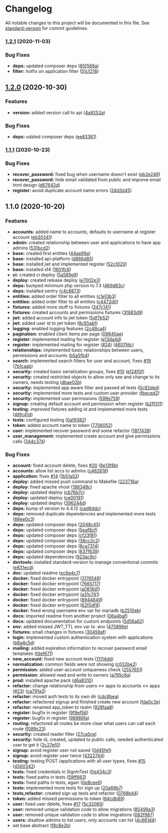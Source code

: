 # Changelog

All notable changes to this project will be documented in this file. See [standard-version](https://github.com/conventional-changelog/standard-version) for commit guidelines.

### [1.2.1](https://github.com/QbitArtifacts/caste/compare/v1.2.0...v1.2.1) (2020-11-03)


### Bug Fixes

* **deps:** updated composer deps ([85f566a](https://github.com/QbitArtifacts/caste/commit/85f566a4a884f1f1f11761c3a749b4ab319fbcbb))
* **filter:** hotfix on application filter ([51cf218](https://github.com/QbitArtifacts/caste/commit/51cf2187c6f5cdbbf158c0eac29eeb680e2aae62))

## [1.2.0](https://github.com/QbitArtifacts/caste/compare/v1.1.1...v1.2.0) (2020-10-30)


### Features

* **version:** added version call to api ([4a9252a](https://github.com/QbitArtifacts/caste/commit/4a9252ad042cfb8061156705e3004a58969f4502))


### Bug Fixes

* **deps:** udated composer deps ([ee83361](https://github.com/QbitArtifacts/caste/commit/ee83361fef0dcb9489280a3c059a58465a7e3c54))

### [1.1.1](https://github.com/QbitArtifacts/caste/compare/v1.1.0...v1.1.1) (2020-10-23)


### Bug Fixes

* **recover_password:** fixed bug when username doesn't exist ([eb2e249](https://github.com/QbitArtifacts/caste/commit/eb2e24945cd3c14f9693998254a185ee1543e095))
* **recover_password:** hide email validated from public and improve email html design ([d67642d](https://github.com/QbitArtifacts/caste/commit/d67642d77b4a09c3b7ed8c55f9cfb80080aa5dc5))
* **register:** avoid duplicate account name errors ([24d3d45](https://github.com/QbitArtifacts/caste/commit/24d3d456c28b7bdab506df4c5bc41bcdff63d75c))

## 1.1.0 (2020-10-20)


### Features

* **accounts:** added name to accounts, defaults to username at register account ([eb30341](https://github.com/QbitArtifacts/caste/commit/eb3034170c324447b6b13f4feff2962f3cf28a74))
* **admin:** created relationship between user and applications to have app admins ([531bcd2](https://github.com/QbitArtifacts/caste/commit/531bcd2e34c4a5460f0391670be394c8060a3442))
* **base:** created first entities ([44ae99a](https://github.com/QbitArtifacts/caste/commit/44ae99a93025628a0acf180bc531a6f146b377c1))
* **base:** installed api-platform ([d866d85](https://github.com/QbitArtifacts/caste/commit/d866d85bb5ca48e538be041c55819e0fbefa1151))
* **base:** installed jwt and implemented register ([52c1020](https://github.com/QbitArtifacts/caste/commit/52c1020955e332186cdd4eb8e5b4d8d5f2933bfe))
* **base:** installed sf4 ([1601fc6](https://github.com/QbitArtifacts/caste/commit/1601fc6f90485a1bfa92c3b3a6682e6c4077c23d))
* **ci:** created ci deploy ([5a589e9](https://github.com/QbitArtifacts/caste/commit/5a589e9d023c03bff94dc76b978dfd180e33b9c3))
* **deploy:** created release deploy ([e7002e3](https://github.com/QbitArtifacts/caste/commit/e7002e324f99774a502d3bcd39f89898b09913c3))
* **deps:** bumped minimum php version to 7.3 ([469d83c](https://github.com/QbitArtifacts/caste/commit/469d83cc24e61098be20e58c4c0f13bbe3c660e7))
* **deps:** installed sentry ([c4c8873](https://github.com/QbitArtifacts/caste/commit/c4c8873b2f593ba8d137212de4731259853b9328))
* **entities:** added order filter to all entities ([c1e13b3](https://github.com/QbitArtifacts/caste/commit/c1e13b3d2d9b61f679e2c746dae623bbdcefdc17))
* **entities:** added order filter to all entities ([c4472d0](https://github.com/QbitArtifacts/caste/commit/c4472d03cd2a7ce4493690c669223d109d2314bb))
* **fixtures:** added more stuff to fixtures ([347c141](https://github.com/QbitArtifacts/caste/commit/347c141535e67c13f485dfb239b463d368295ffd))
* **fixtures:** created accounts and permissions fixtures ([3f883d9](https://github.com/QbitArtifacts/caste/commit/3f883d96338a1ee0ea2d095e8d1c3c610f484add))
* **jwt:** added account info to jwt token ([5df7b52](https://github.com/QbitArtifacts/caste/commit/5df7b522b0b1d8c425260c1d0436ffd7adc6ff8f))
* **jwt:** added user id to jwt token ([8c65abf](https://github.com/QbitArtifacts/caste/commit/8c65abf745e91088a6a251e72381ea4b1a84ea9f))
* **logging:** enabled logging features ([2c48ca4](https://github.com/QbitArtifacts/caste/commit/2c48ca400dc450b54fa56e56b933545c1bca5144))
* **pagination:** enabled client items per page ([09840ae](https://github.com/QbitArtifacts/caste/commit/09840aecb032037f604d42645eba5f43c6e078c1))
* **register:** implemented mailing for register ([e13da4d](https://github.com/QbitArtifacts/caste/commit/e13da4dae8f70d378a99134fe177d3fa47366456))
* **register:** implemented mailing for register ([#24](https://github.com/QbitArtifacts/caste/issues/24)) ([4607fdc](https://github.com/QbitArtifacts/caste/commit/4607fdc06073aaa9e8332434f2df69a712df02c4))
* **relationships:** implemented basic relationships between users, permissions and accounts ([b5a5fb4](https://github.com/QbitArtifacts/caste/commit/b5a5fb40b2d3fd0c4558760513258ee553703b38))
* **search:** implemented search filters for user and account, fixes [#19](https://github.com/QbitArtifacts/caste/issues/19) ([7b1caab](https://github.com/QbitArtifacts/caste/commit/7b1caab32b6ac4447042f9e46efcb00b53a56e67))
* **security:** created basic serialization groups, fixes [#10](https://github.com/QbitArtifacts/caste/issues/10) ([e124f0f](https://github.com/QbitArtifacts/caste/commit/e124f0f6de63d9c14bd7a71f081c2de70587738f))
* **security:** created restricted objects to allow only see and change to its owners, needs testing ([dbae02b](https://github.com/QbitArtifacts/caste/commit/dbae02bfe98d91e3019e50d5a14c9eb108524fee))
* **security:** implemented app aware filter and passed all tests ([0c92ded](https://github.com/QbitArtifacts/caste/commit/0c92dedfc95c1c6914edec8daf4edb6995108614))
* **security:** implemented more tests and custom user provider ([fbeced2](https://github.com/QbitArtifacts/caste/commit/fbeced203ad083d8e09d6824b5d5683a307652d7))
* **security:** implemented user permissions ([598e759](https://github.com/QbitArtifacts/caste/commit/598e759e0e11e1536291ae5304be79383c112005))
* **signup:** creating default account and permission when register ([b2ff311](https://github.com/QbitArtifacts/caste/commit/b2ff3113757b20769816894eb43a95b53ff0d8f2))
* **testing:** improved fixtures adding id and implemented more tests ([46fc41d](https://github.com/QbitArtifacts/caste/commit/46fc41d22b460f3a80d3746fd850aefd57126c86))
* **tests:** configured testing ([0af9382](https://github.com/QbitArtifacts/caste/commit/0af93826e6ecf37eaa16552470b263e5988c1fe5))
* **token:** added account name to token ([7706052](https://github.com/QbitArtifacts/caste/commit/7706052742303cc1c649aa7e947ea573006733e7))
* **user:** implemented recover password and some refactor ([18f7438](https://github.com/QbitArtifacts/caste/commit/18f7438d020d709729b22f7ed1ab135257d9bec5))
* **user_management:** implemented create account and give permissions calls ([344c374](https://github.com/QbitArtifacts/caste/commit/344c374f2c81b15bfe5f59ffaa13b9aa1d6d0ec8))


### Bug Fixes

* **account:** fixed account delete, fixes [#20](https://github.com/QbitArtifacts/caste/issues/20) ([8e13f8b](https://github.com/QbitArtifacts/caste/commit/8e13f8ba98e84d802df2c9fd546b070866025ece))
* **accounts:** allow list accs to admins ([c482618](https://github.com/QbitArtifacts/caste/commit/c482618862a25b13f4d9da34106270b1ad3e17d5))
* **application:** fixes [#14](https://github.com/QbitArtifacts/caste/issues/14) ([1b51a02](https://github.com/QbitArtifacts/caste/commit/1b51a02dc40e723c8c7eca45f546575eff221e3c))
* **deploy:** added missed push command to Makefile ([223716a](https://github.com/QbitArtifacts/caste/commit/223716a320476cd4acd8093b8bdf6cb9ea713c47))
* **deploy:** fixed apache vhost ([198349c](https://github.com/QbitArtifacts/caste/commit/198349c527bba28f49f2b764875f78a26e3d9f5b))
* **deploy:** updated deploy ([cb76b7c](https://github.com/QbitArtifacts/caste/commit/cb76b7c89f1c7ccbe1746d9d660663bea9a02c42))
* **deploy:** updated deploy ([ce00191](https://github.com/QbitArtifacts/caste/commit/ce00191d1a6d1992e14fac2fece08265396bc669))
* **deploy:** updated deploy ([396244d](https://github.com/QbitArtifacts/caste/commit/396244dce68daa5c3ac8442a67fa5df690822394))
* **deps:** bump sf version to 4.4.12 ([ced6ddc](https://github.com/QbitArtifacts/caste/commit/ced6ddceff46f4d3b51e164bd011b531d8a081b3))
* **deps:** removed duplicate dependencies and implemented more tests ([88ee0c3](https://github.com/QbitArtifacts/caste/commit/88ee0c36b0828d24930b0acc633b69c98fd3b6f5))
* **deps:** updated composer deps ([2048c45](https://github.com/QbitArtifacts/caste/commit/2048c456827ec8b82d689f4404f184af954e859f))
* **deps:** updated composer deps ([5eaf8cf](https://github.com/QbitArtifacts/caste/commit/5eaf8cf1aa6822cff940632cf6eb84b86714b981))
* **deps:** updated composer deps ([cf23f81](https://github.com/QbitArtifacts/caste/commit/cf23f812fa80b7242ce9516c0024c58d8f84b60e))
* **deps:** updated composer deps ([38cc2c2](https://github.com/QbitArtifacts/caste/commit/38cc2c2ce0b6a58cf2c4760c74206445ac9b7d43))
* **deps:** updated composer deps ([8ca7314](https://github.com/QbitArtifacts/caste/commit/8ca73142c4c2df555d50df433ca6fbdea8befa07))
* **deps:** updated composer deps ([837f639](https://github.com/QbitArtifacts/caste/commit/837f63968cecf2cbae77ace6585399ec848b36a2))
* **deps:** updated dependencies ([923ac9c](https://github.com/QbitArtifacts/caste/commit/923ac9ceefc4ab33553c03d498f9563b18abf6ea))
* **devtools:** installed standard-version to manage conventional commits ([e831ecd](https://github.com/QbitArtifacts/caste/commit/e831ecd4070da2f0e85adcdad1ff0944bf0a3eca))
* **doc:** updated readme ([ec6e4c7](https://github.com/QbitArtifacts/caste/commit/ec6e4c7510ec0d653f8e911509a6808254b6ce8f))
* **docker:** fixed docker entrypoint ([3176546](https://github.com/QbitArtifacts/caste/commit/3176546ad4267d4612bc92c28a86161fdd42e0d4))
* **docker:** fixed docker entrypoint ([7665717](https://github.com/QbitArtifacts/caste/commit/76657172c00f4ae790ff15202b9406c5a8d01ac7))
* **docker:** fixed docker entrypoint ([a0818d1](https://github.com/QbitArtifacts/caste/commit/a0818d11d3a87b284055f71f835bb619ca34bbb1))
* **docker:** fixed docker entrypoint ([a31c741](https://github.com/QbitArtifacts/caste/commit/a31c74110909f53d0ee5a127c09b1ae8e376e0af))
* **docker:** fixed docker entrypoint ([8944849](https://github.com/QbitArtifacts/caste/commit/894484992908631f0b17912d131f91b85786976a))
* **docker:** fixed docker entrypoint ([62f0df8](https://github.com/QbitArtifacts/caste/commit/62f0df8255a94229cd9e75c64ba053f76676ca58))
* **docker:** fixed wrong username env var for mariadb ([b2510eb](https://github.com/QbitArtifacts/caste/commit/b2510ebcb555a87dc96c3b694d2dfebf9f12da35))
* **docs:** imported readme from another project ([06a4baf](https://github.com/QbitArtifacts/caste/commit/06a4baf5bd6f164b14edd0c83b590d592c73508b))
* **docs:** updated documentation for custom endpoints ([5d56a62](https://github.com/QbitArtifacts/caste/commit/5d56a62feb312fabfa923b2abfd486f2a088e889))
* **env:** added missed JWT_TTL env var to .env ([475896e](https://github.com/QbitArtifacts/caste/commit/475896e5d0820454ada9e95ab0f335b94304bf37))
* **fixtures:** small changes in fixtures ([30458af](https://github.com/QbitArtifacts/caste/commit/30458afcd46d7b90dce223c3d5875a8a19eb68fc))
* **login:** implemented custom authentication system with applications ([b6a4c5d](https://github.com/QbitArtifacts/caste/commit/b6a4c5daf0c2faf39daf0eb97ef476e0c1bae8a6))
* **mailing:** added expiration information to recover password email templates ([fdef671](https://github.com/QbitArtifacts/caste/commit/fdef671c835e0e676163f390769a6f64a39b141e))
* **new_account:** fixed new account tests ([11114dd](https://github.com/QbitArtifacts/caste/commit/11114ddb868ea3aea36c32ed4285697f69a39ffb))
* **normalization:** common fields were not showing ([c032be2](https://github.com/QbitArtifacts/caste/commit/c032be2d3b8db4d662f5a214d26a925856176120))
* **permission:** added user-account uniqueness check ([2557651](https://github.com/QbitArtifacts/caste/commit/2557651d6cbee25cf4ef7ce5b8adfe5cc9f937cb))
* **permission:** allowed read and write to owners ([a795c6a](https://github.com/QbitArtifacts/caste/commit/a795c6ae14755b4d870d7c072604e95a1d1b29db))
* **prod:** installed apache pack ([d6a8310](https://github.com/QbitArtifacts/caste/commit/d6a8310e84667d11049461834000cb655af11e25))
* **refactor:** change relationship from users <-> apps to accounts <-> apps ([#23](https://github.com/QbitArtifacts/caste/issues/23)) ([ca791a3](https://github.com/QbitArtifacts/caste/commit/ca791a3d8077175bc867e2e76f1fed07ec2f7152))
* **refactor:** moved auth tests to its own dir ([cdc8bea](https://github.com/QbitArtifacts/caste/commit/cdc8bea8972a489cd89ee2e27641de63f7bceda9))
* **refactor:** refactored signup and finished create new account ([fda0c3e](https://github.com/QbitArtifacts/caste/commit/fda0c3e24adf5b325f014c51ca0b752c78f9ec84))
* **refactor:** renamed app_token to realm ([928faa8](https://github.com/QbitArtifacts/caste/commit/928faa80a629c86f9f8af46a958f9fe2e0b25e47))
* **register:** bugfix in register ([9f9ef56](https://github.com/QbitArtifacts/caste/commit/9f9ef56ee4c08c54e9836f6c800c06031c0b9e18))
* **register:** bugfix in register ([96966fa](https://github.com/QbitArtifacts/caste/commit/96966fa78572c4e2345a1e50356663c9a393f46b))
* **routing:** refactored all routes be more clear what users can call each route ([f089c23](https://github.com/QbitArtifacts/caste/commit/f089c23400651e4284df866228f97bce9da82af4))
* **security:** created reader filter ([27ca5ce](https://github.com/QbitArtifacts/caste/commit/27ca5ce7a05ad6673d501fe249586ae469d77c14))
* **security:** hide id, created, updated to public calls, needed authenticated user to get it ([2c27ef0](https://github.com/QbitArtifacts/caste/commit/2c27ef0b055f36e65fa32502e9077ec8b4ab1ba2))
* **signup:** avoid register user not saved ([0d45fef](https://github.com/QbitArtifacts/caste/commit/0d45fefd3ba48151e9a8fd742fc9544274c71b64))
* **signup:** avoid register user twice ([4322744](https://github.com/QbitArtifacts/caste/commit/432274471b120e054f2d221ac0e4ab7e9dd9c2ee))
* **testing:** testing POST /applications with all user types, fixes [#15](https://github.com/QbitArtifacts/caste/issues/15) ([4560342](https://github.com/QbitArtifacts/caste/commit/4560342e9354ef54db6b6d7f61da97e2361aab0c))
* **tests:** fixed credentials in SignInTest ([0e434c3](https://github.com/QbitArtifacts/caste/commit/0e434c38650afffc63f2afe86286c3217cd35e12))
* **tests:** fixed paths in tests ([59ff663](https://github.com/QbitArtifacts/caste/commit/59ff663a6867baeb42e31ab7c7671157c8b69e8d))
* **tests:** fixed paths in tests, again ([0e8cee6](https://github.com/QbitArtifacts/caste/commit/0e8cee61b96793ba94a8a7cfd9c6271bf799bea7))
* **tests:** implemented more tests for sign up ([20a69b7](https://github.com/QbitArtifacts/caste/commit/20a69b7e7110288526caaf52c7bfd0eb54db5772))
* **tests,refactor:** created sign up tests and refactor ([0768b44](https://github.com/QbitArtifacts/caste/commit/0768b444ccb1944a1197e7889e82938214ae5d61))
* **token:** added missed permissions to token ([64cdb89](https://github.com/QbitArtifacts/caste/commit/64cdb89da240a6fb723f3ec6c777b2d55fafafc6))
* **user:** fixed user delete, fixes [#17](https://github.com/QbitArtifacts/caste/issues/17) ([5c32065](https://github.com/QbitArtifacts/caste/commit/5c32065f3a8bbc48677fd0e9ffe0ee7cc539ac8b))
* **user:** removed unique validation code to allow migrations ([85499a3](https://github.com/QbitArtifacts/caste/commit/85499a3dcbb5f3e7e784e2f0eb8a565da79245d6))
* **user:** removed unique validation code to allow migrations ([082f987](https://github.com/QbitArtifacts/caste/commit/082f987da34faaf016d3d63dba151f202de77995))
* **users:** disallow admins to list users, only accounts can list ([4c661d4](https://github.com/QbitArtifacts/caste/commit/4c661d4b9d66524d1a775ce72da005afc92195fa))
* set base abstract ([f8c8e2b](https://github.com/QbitArtifacts/caste/commit/f8c8e2bcf04270d79386e56f8aa7d2e923c96606))
